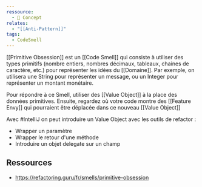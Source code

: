 ```yaml
---
ressource:
  - 🧠 Concept
relates:
  - "[[Anti-Pattern]]"
tags:
  - CodeSmell
---
```

[[Primitive Obsession]] est un [[Code Smell]] qui consiste à utiliser des types primitifs (nombre entiers, nombres décimaux, tableaux, chaines de caractère, etc.) pour représenter les idées du [[Domaine]].
Par exemple, on utilisera une String pour représenter un message, ou un Integer pour représenter un montant monétaire.

Pour répondre à ce Smell, utiliser des [[Value Object]] à la place des données primitives. Ensuite, regardez où votre code montre des [[Feature Envy]] qui pourraient être déplacée dans ce nouveau [[Value Object]]

Avec #IntelliJ on peut introduire un Value Object avec les outils de refactor :
- Wrapper un paramètre
- Wrapper le retour d'une méthode
- Introduire un objet delegate sur un champ

## Ressources
- https://refactoring.guru/fr/smells/primitive-obsession
